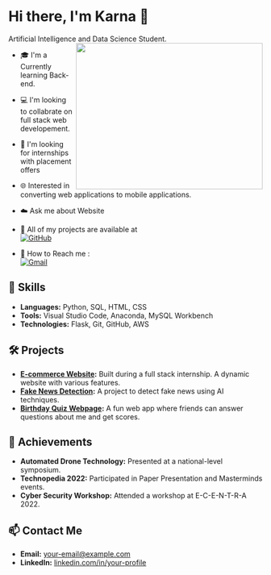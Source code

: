 # Hi there, I'm Karna 👋

Artificial Intelligence and Data Science Student.
<img align="right" width="370" height="290" src="https://i.pinimg.com/originals/47/f0/34/47f0342cec72b800463bf003eac1257e.gif">

- 🎓 I'm a Currently learning Back-end.
- 💻 I'm looking to collabrate on full stack web developement.
- 🌟 I'm looking for internships with placement offers
- 🌐 Interested in converting web applications to mobile applications.
- ☁️ Ask me about Website
- 🌟 All of my projects are available at  
  [![GitHub](https://img.shields.io/badge/GitHub-100000?style=for-the-badge&logo=github&logoColor=white)](https://github.com/Manikandan306?tab=repositories)

- 📧 How to Reach me :
<br /> [![Gmail](https://img.shields.io/badge/Gmail-D14836?style=for-the-badge&logo=gmail&logoColor=white)](mailto:manikandan.sec21@gmail.com)


## 🚀 Skills
- **Languages:** Python, SQL, HTML, CSS
- **Tools:** Visual Studio Code, Anaconda, MySQL Workbench
- **Technologies:** Flask, Git, GitHub, AWS

## 🛠 Projects
- **[E-commerce Website](https://github.com/karna-ai/ecommerce-website):** Built during a full stack internship. A dynamic website with various features.
- **[Fake News Detection](https://github.com/karna-ai/fake-news-detection):** A project to detect fake news using AI techniques.
- **[Birthday Quiz Webpage](https://github.com/karna-ai/birthday-quiz):** A fun web app where friends can answer questions about me and get scores.

## 🎉 Achievements
- **Automated Drone Technology:** Presented at a national-level symposium.
- **Technopedia 2022:** Participated in Paper Presentation and Masterminds events.
- **Cyber Security Workshop:** Attended a workshop at E-C-E-N-T-R-A 2022.

## 📫 Contact Me
- **Email:** [your-email@example.com](mailto:your-email@example.com)
- **LinkedIn:** [linkedin.com/in/your-profile](https://linkedin.com/in/your-profile)
